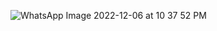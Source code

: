 ![WhatsApp Image 2022-12-06 at 10 37 52 PM](https://user-images.githubusercontent.com/51602177/205978856-0f903a0a-f65b-4ebb-9b31-5bb9cee9e137.jpeg)
